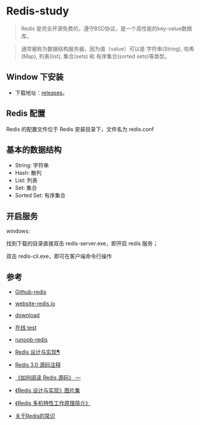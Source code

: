 # Redis-study

>Redis 是完全开源免费的，遵守BSD协议，是一个高性能的key-value数据库。

>通常被称为数据结构服务器，因为值（value）可以是 字符串(String), 哈希(Map), 列表(list), 集合(sets) 和 有序集合(sorted sets)等类型。

## Window 下安装
- 下载地址：[releases](https://github.com/MSOpenTech/redis/releases)。

## Redis 配置
Redis 的配置文件位于 Redis 安装目录下，文件名为 redis.conf

## 基本的数据结构

- String: 字符串
- Hash: 散列
- List: 列表
- Set: 集合
- Sorted Set: 有序集合


## 开启服务

windows:

找到下载的目录直接双击 redis-server.exe，即开启 redis 服务；

双击 redis-cli.exe，即可在客户端命令行操作


## 参考
- [Github-redis](https://github.com/antirez/redis)
- [website-redis.io](https://redis.io/)
- [download](https://redis.io/download)
- [在线 test](http://try.redis.io/)
- [runoob-redis](http://www.runoob.com/redis/redis-tutorial.html)

- [Redis 设计与实现¶](http://redisbook.com/)
- [Redis 3.0 源码注释](https://github.com/huangz1990/redis-3.0-annotated)
- [《如何阅读 Redis 源码》 —](http://blog.huangz.me/diary/2014/how-to-read-redis-source-code.html)
- [《Redis 设计与实现》图片集 ](http://1e-gallery.redisbook.com/)
- [《Redis 多机特性工作原理简介》](http://www.chinahadoop.cn/course/31)
- [关于Redis的常识](https://blog.csdn.net/ohmygirl/article/details/44171375)
